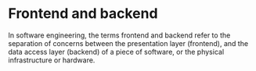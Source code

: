# Frontend and backend
In software engineering, the terms frontend and backend 
refer to the separation of concerns between the presentation layer (frontend), 
and the data access layer (backend) of a piece of software, 
or the physical infrastructure or hardware.